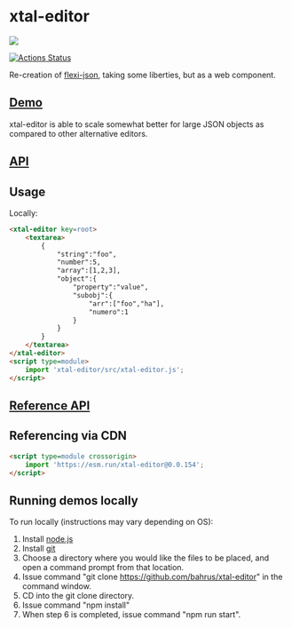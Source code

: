 # xtal-editor

<a href="https://nodei.co/npm/xtal-editor/"><img src="https://nodei.co/npm/xtal-editor.png"></a>


[![Actions Status](https://github.com/bahrus/xtal-editor/workflows/CI/badge.svg)](https://github.com/bahrus/xtal-editor/actions?query=workflow%3ACI)

Re-creation of [flexi-json](http://www.daviddurman.com/flexi-json-editor/jsoneditor.html), taking some liberties, but as a web component.


## [Demo](https://codepen.io/bahrus/pen/gOojgoP)

xtal-editor is able to scale somewhat better for large JSON objects as compared to other alternative editors.

## [API](https://cf-sw.bahrus.workers.dev/?href=https%3A%2F%2Fcdn.jsdelivr.net%2Fnpm%2Fxtal-editor%400.0.158%2Fcustom-elements.json&stylesheet=https%3A%2F%2Fcdn.jsdelivr.net%2Fnpm%2Fwc-info%2Fsimple-ce-style.css&embedded=false&tags=&ts=2022-04-12T16%3A24%3A44.086Z&tocXSLT=https%3A%2F%2Fcdn.jsdelivr.net%2Fnpm%2Fwc-info%2Ftoc.xsl)

## Usage

Locally:

```html
<xtal-editor key=root>
    <textarea>
        {
            "string":"foo",
            "number":5,
            "array":[1,2,3],
            "object":{
                "property":"value",
                "subobj":{
                    "arr":["foo","ha"],
                    "numero":1
                }
            }
        }
    </textarea>
</xtal-editor>
<script type=module>
    import 'xtal-editor/src/xtal-editor.js';
</script>
```

## [Reference API](https://bahrus.github.io/wc-info/cdn-base.html?npmPackage=xtal-editor@0.0.46)

## Referencing via CDN

```html
<script type=module crossorigin>
    import 'https://esm.run/xtal-editor@0.0.154';
</script>
```


## Running demos locally

To run locally (instructions may vary depending on OS):

1.  Install [node.js](https://nodejs.org/)
2.  Install [git](https://git-scm.com/book/en/v2/Getting-Started-Installing-Git)
3.  Choose a directory where you would like the files to be placed, and open a command prompt from that location.
4.  Issue command "git clone https://github.com/bahrus/xtal-editor" in the command window.
5.  CD into the git clone directory.
6.  Issue command "npm install"
7.  When step 6 is completed, issue command "npm run start".




